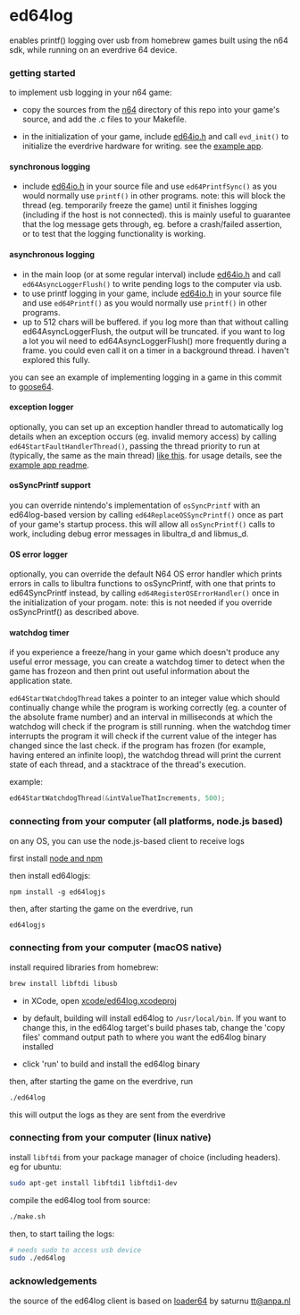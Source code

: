 # ed64log

enables printf() logging over usb from homebrew games built using the n64 sdk, while running on an everdrive 64 device.


### getting started

to implement usb logging in your n64 game:

- copy the sources from the [n64](n64) directory of this repo into your game's source, and add the .c files to your Makefile.

- in the initialization of your game, include [ed64io.h](n64/ed64io.h) and call `evd_init()` to initialize the everdrive hardware for writing. see the [example app](https://github.com/jsdf/ed64log/blob/master/example/main.c).


#### synchronous logging
- include [ed64io.h](n64/ed64io.h) in your source file and use `ed64PrintfSync()` as you would normally use `printf()` in other programs. note: this will block the thread (eg. temporarily freeze the game) until it finishes logging (including if the host is not connected). this is mainly useful to guarantee that the log message gets through, eg. before a crash/failed assertion, or to test that the logging functionality is working.

#### asynchronous logging
- in the main loop (or at some regular interval) include [ed64io.h](n64/ed64io.h) and call `ed64AsyncLoggerFlush()` to write pending logs to the computer via usb.
- to use printf logging in your game, include [ed64io.h](n64/ed64io.h) in your source file and use `ed64Printf()` as you would normally use `printf()` in other programs.
- up to 512 chars will be buffered. if you log more than that without calling ed64AsyncLoggerFlush, the output will be truncated. if you want to log a lot you wil need to ed64AsyncLoggerFlush() more frequently during a frame. you could even call it on a timer in a background thread. i haven't explored this fully.

you can see an example of implementing logging in a game in this commit to [goose64](https://github.com/jsdf/goose64/commit/cf2259a2b47cd8e2f828ad61a5dd5ddcd2c02986).

#### exception logger

optionally, you can set up an exception handler thread to automatically log details when an exception occurs (eg. invalid memory access) by calling `ed64StartFaultHandlerThread()`, passing the thread priority to run at (typically, the same as the main thread) [like this](https://github.com/jsdf/ed64log/blob/master/example/main.c#L17). for usage details, see the [example app readme](https://github.com/jsdf/ed64log/tree/master/example#exception-logging-and-disassembly).

#### osSyncPrintf support

you can override nintendo's implementation of `osSyncPrintf` with an ed64log-based version by calling `ed64ReplaceOSSyncPrintf()` once as part of your game's startup process. this will allow all `osSyncPrintf()` calls to work, including debug error messages in libultra_d and libmus_d. 


#### OS error logger

optionally, you can override the default N64 OS error handler which prints errors in calls to libultra functions to osSyncPrintf, with one that prints to ed64SyncPrintf instead, by calling `ed64RegisterOSErrorHandler()` once in the initialization of your progam. note: this is not needed if you override osSyncPrintf() as described above.


#### watchdog timer

if you experience a freeze/hang in your game which doesn't produce any useful error message, you can create a watchdog timer to detect when the game has frozeon and then print out useful information about the application state.

`ed64StartWatchdogThread` takes a pointer to an integer value which should continually change while the program is working correctly (eg. a counter of the absolute frame number) and an interval in milliseconds at which the watchdog will check if the program is still running. when the watchdog timer interrupts the program it will check if the current value of the integer has changed since the last check. if the program has frozen (for example, having entered an infinite loop), the watchdog thread will print the current state of each thread, and a stacktrace of the thread's execution.

example:

```c
ed64StartWatchdogThread(&intValueThatIncrements, 500);
```



### connecting from your computer (all platforms, node.js based)

on any OS, you can use the node.js-based client to receive logs

first install [node and npm](https://nodejs.org/)

then install ed64logjs:

```
npm install -g ed64logjs
```

then, after starting the game on the everdrive, run

```bash
ed64logjs
```



### connecting from your computer (macOS native)

install required libraries from homebrew:

```bash
brew install libftdi libusb
```

- in XCode, open [xcode/ed64log.xcodeproj](xcode/ed64log.xcodeproj)

- by default, building will install ed64log to `/usr/local/bin`. If you want to change this, in the ed64log target's build phases tab, change the 'copy files' command output path to where you want the ed64log binary installed

- click 'run' to build and install the ed64log binary

then, after starting the game on the everdrive, run

```bash
./ed64log
```

this will output the logs as they are sent from the everdrive


### connecting from your computer (linux native)

install `libftdi` from your package manager of choice (including headers). eg for ubuntu:

```bash
sudo apt-get install libftdi1 libftdi1-dev
```

compile the ed64log tool from source:

```bash
./make.sh
```

then, to start tailing the logs:

```bash
# needs sudo to access usb device
sudo ./ed64log
```


### acknowledgements

the source of the ed64log client is based on [loader64](http://krikzz.com/forum/index.php?topic=1407.msg14076) by saturnu <tt@anpa.nl>

